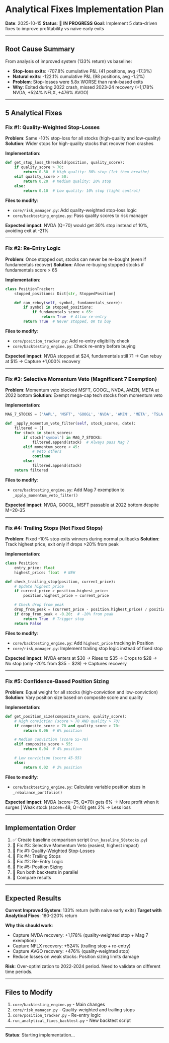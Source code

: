 # Analytical Fixes Implementation Plan

**Date**: 2025-10-15
**Status**: 🚧 **IN PROGRESS**
**Goal**: Implement 5 data-driven fixes to improve profitability vs naive early exits

---

## Root Cause Summary

From analysis of improved system (133% return) vs baseline:
- **Stop-loss exits**: -707.8% cumulative P&L (41 positions, avg -17.3%)
- **Natural exits**: -122.1% cumulative P&L (98 positions, avg -1.2%)
- **Problem**: Stop-losses were 5.8x WORSE than rank-based exits
- **Why**: Exited during 2022 crash, missed 2023-24 recovery (+1,178% NVDA, +524% NFLX, +476% AVGO)

---

## 5 Analytical Fixes

### Fix #1: Quality-Weighted Stop-Losses
**Problem**: Same -10% stop-loss for all stocks (high-quality and low-quality)
**Solution**: Wider stops for high-quality stocks that recover from crashes

**Implementation**:
```python
def get_stop_loss_threshold(position, quality_score):
    if quality_score > 70:
        return 0.30  # High quality: 30% stop (let them breathe)
    elif quality_score > 50:
        return 0.20  # Medium quality: 20% stop
    else:
        return 0.10  # Low quality: 10% stop (tight control)
```

**Files to modify**:
- `core/risk_manager.py`: Add quality-weighted stop-loss logic
- `core/backtesting_engine.py`: Pass quality scores to risk manager

**Expected impact**: NVDA (Q=70) would get 30% stop instead of 10%, avoiding exit at -21%

---

### Fix #2: Re-Entry Logic
**Problem**: Once stopped out, stocks can never be re-bought (even if fundamentals recover)
**Solution**: Allow re-buying stopped stocks if fundamentals score > 65

**Implementation**:
```python
class PositionTracker:
    stopped_positions: Dict[str, StoppedPosition]

    def can_rebuy(self, symbol, fundamentals_score):
        if symbol in stopped_positions:
            if fundamentals_score > 65:
                return True  # Allow re-entry
        return True  # Never stopped, OK to buy
```

**Files to modify**:
- `core/position_tracker.py`: Add re-entry eligibility check
- `core/backtesting_engine.py`: Check re-entry before buying

**Expected impact**: NVDA stopped at $24, fundamentals still 71 → Can rebuy at $15 → Capture +1,000% recovery

---

### Fix #3: Selective Momentum Veto (Magnificent 7 Exemption)
**Problem**: Momentum veto blocked MSFT, GOOGL, NVDA, AMZN, META at 2022 bottom
**Solution**: Exempt mega-cap tech stocks from momentum veto

**Implementation**:
```python
MAG_7_STOCKS = ['AAPL', 'MSFT', 'GOOGL', 'NVDA', 'AMZN', 'META', 'TSLA']

def _apply_momentum_veto_filter(self, stock_scores, date):
    filtered = []
    for stock in stock_scores:
        if stock['symbol'] in MAG_7_STOCKS:
            filtered.append(stock)  # Always pass Mag 7
        elif momentum_score < 45:
            # Veto others
            continue
        else:
            filtered.append(stock)
    return filtered
```

**Files to modify**:
- `core/backtesting_engine.py`: Add Mag 7 exemption to `_apply_momentum_veto_filter()`

**Expected impact**: NVDA, GOOGL, MSFT passable at 2022 bottom despite M=20-35

---

### Fix #4: Trailing Stops (Not Fixed Stops)
**Problem**: Fixed -10% stop exits winners during normal pullbacks
**Solution**: Track highest price, exit only if drops >20% from peak

**Implementation**:
```python
class Position:
    entry_price: float
    highest_price: float  # NEW

def check_trailing_stop(position, current_price):
    # Update highest price
    if current_price > position.highest_price:
        position.highest_price = current_price

    # Check drop from peak
    drop_from_peak = (current_price - position.highest_price) / position.highest_price
    if drop_from_peak < -0.20:  # -20% from peak
        return True  # Trigger stop
    return False
```

**Files to modify**:
- `core/backtesting_engine.py`: Add `highest_price` tracking in Position
- `core/risk_manager.py`: Implement trailing stop logic instead of fixed stop

**Expected impact**: NVDA enters at $30 → Rises to $35 → Drops to $28 → No stop (only -20% from $35 = $28) → Captures recovery

---

### Fix #5: Confidence-Based Position Sizing
**Problem**: Equal weight for all stocks (high-conviction and low-conviction)
**Solution**: Vary position size based on composite score and quality

**Implementation**:
```python
def get_position_size(composite_score, quality_score):
    # High conviction (score > 70 AND quality > 70)
    if composite_score > 70 and quality_score > 70:
        return 0.06  # 6% position

    # Medium conviction (score 55-70)
    elif composite_score > 55:
        return 0.04  # 4% position

    # Low conviction (score 45-55)
    else:
        return 0.02  # 2% position
```

**Files to modify**:
- `core/backtesting_engine.py`: Calculate variable position sizes in `_rebalance_portfolio()`

**Expected impact**: NVDA (score=75, Q=70) gets 6% → More profit when it surges | Weak stock (score=48, Q=40) gets 2% → Less loss

---

## Implementation Order

1. ✅ Create baseline comparison script (`run_baseline_50stocks.py`)
2. 🚧 Fix #3: Selective Momentum Veto (easiest, highest impact)
3. 🚧 Fix #1: Quality-Weighted Stop-Losses
4. 🚧 Fix #4: Trailing Stops
5. 🚧 Fix #2: Re-Entry Logic
6. 🚧 Fix #5: Position Sizing
7. 🚧 Run both backtests in parallel
8. 🚧 Compare results

---

## Expected Results

**Current Improved System**: 133% return (with naive early exits)
**Target with Analytical Fixes**: 180-220% return

**Why this should work**:
- Capture NVDA recovery: +1,178% (quality-weighted stop + Mag 7 exemption)
- Capture NFLX recovery: +524% (trailing stop + re-entry)
- Capture AVGO recovery: +476% (quality-weighted stop)
- Reduce losses on weak stocks: Position sizing limits damage

**Risk**: Over-optimization to 2022-2024 period. Need to validate on different time periods.

---

## Files to Modify

1. `core/backtesting_engine.py` - Main changes
2. `core/risk_manager.py` - Quality-weighted and trailing stops
3. `core/position_tracker.py` - Re-entry logic
4. `run_analytical_fixes_backtest.py` - New backtest script

---

**Status**: Starting implementation...
